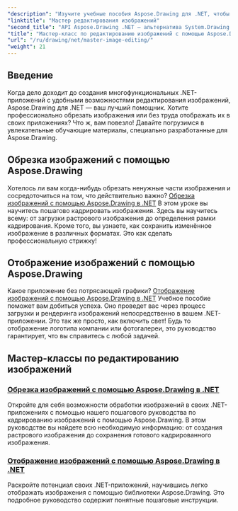 ```yaml
---
"description": "Изучите учебные пособия Aspose.Drawing для .NET, чтобы освоить редактирование, обрезку и отображение изображений в приложениях .NET с помощью пошаговых руководств."
"linktitle": "Мастер редактирования изображений"
"second_title": "API Aspose.Drawing .NET — альтернатива System.Drawing.Common"
"title": "Мастер-класс по редактированию изображений с помощью Aspose.Drawing для .NET"
"url": "/ru/drawing/net/master-image-editing/"
"weight": 21
---
```


## Введение

Когда дело доходит до создания многофункциональных .NET-приложений с удобными возможностями редактирования изображений, Aspose.Drawing для .NET — ваш лучший помощник. Хотите профессионально обрезать изображения или без труда отображать их в своих приложениях? Что ж, вам повезло! Давайте погрузимся в увлекательные обучающие материалы, специально разработанные для Aspose.Drawing.

## Обрезка изображений с помощью Aspose.Drawing  
Хотелось ли вам когда-нибудь обрезать ненужные части изображения и сосредоточиться на том, что действительно важно? [Обрезка изображений с помощью Aspose.Drawing в .NET](./image-cropping/) В этом уроке вы научитесь пошагово кадрировать изображения. Здесь вы научитесь всему: от загрузки растрового изображения до определения рамки кадрирования. Кроме того, вы узнаете, как сохранить изменённое изображение в различных форматах. Это как сделать профессиональную стрижку!  

## Отображение изображений с помощью Aspose.Drawing  
Какое приложение без потрясающей графики? [Отображение изображений с помощью Aspose.Drawing в .NET](./image-display/) Учебное пособие поможет вам добиться успеха. Оно проведет вас через процесс загрузки и рендеринга изображений непосредственно в вашем .NET-приложении. Это так же просто, как включить свет! Будь то отображение логотипа компании или фотогалереи, это руководство гарантирует, что вы справитесь с любой задачей.
  
## Мастер-классы по редактированию изображений
### [Обрезка изображений с помощью Aspose.Drawing в .NET](./image-cropping/)
Откройте для себя возможности обработки изображений в своих .NET-приложениях с помощью нашего пошагового руководства по кадрированию изображений с помощью Aspose.Drawing. В этом руководстве вы найдете всю необходимую информацию: от создания растрового изображения до сохранения готового кадрированного изображения.
### [Отображение изображений с помощью Aspose.Drawing в .NET](./image-display/)
Раскройте потенциал своих .NET-приложений, научившись легко отображать изображения с помощью библиотеки Aspose.Drawing. Это подробное руководство содержит понятные пошаговые инструкции.